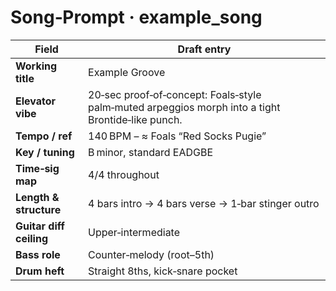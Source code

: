 # Song‑Prompt · example_song

| Field | Draft entry |
|-------|-------------|
| **Working title** | Example Groove |
| **Elevator vibe** | 20‑sec proof‑of‑concept: Foals‑style palm‑muted arpeggios morph into a tight Brontide‑like punch. |
| **Tempo / ref** | 140 BPM – ≈ Foals “Red Socks Pugie” |
| **Key / tuning** | B minor, standard EADGBE |
| **Time‑sig map** | 4/4 throughout |
| **Length & structure** | 4 bars intro → 4 bars verse → 1‑bar stinger outro |
| **Guitar diff ceiling** | Upper‑intermediate |
| **Bass role** | Counter‑melody (root–5th) |
| **Drum heft** | Straight 8ths, kick‑snare pocket |
